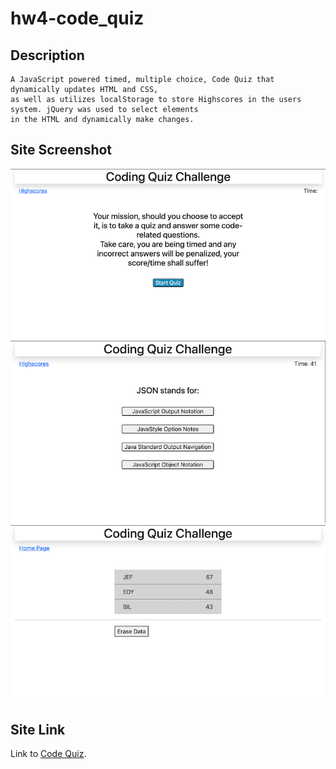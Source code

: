 # hw4-code_quiz

## Description
    A JavaScript powered timed, multiple choice, Code Quiz that dynamically updates HTML and CSS, 
    as well as utilizes localStorage to store Highscores in the users system. jQuery was used to select elements  
    in the HTML and dynamically make changes.

## Site Screenshot
   ![Site screenshot](assets/images/index_snap.png)
   ![Site screenshot](assets/images/index_q.png)
   ![Site screenshot](assets/images/highscore_snap.png)

## Site Link
   Link to [Code Quiz](https://takolad.github.io/hw4-code_quiz/).
